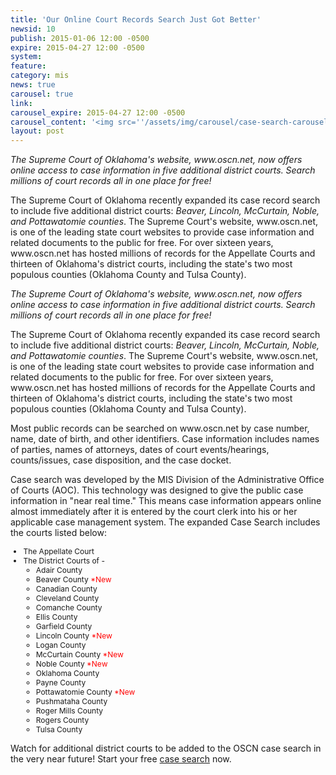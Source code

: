 ```yaml
---
title: 'Our Online Court Records Search Just Got Better'
newsid: 10
publish: 2015-01-06 12:00 -0500
expire: 2015-04-27 12:00 -0500
system: 
feature: 
category: mis
news: true
carousel: true
link: 
carousel_expire: 2015-04-27 12:00 -0500
carousel_content: '<img src=''/assets/img/carousel/case-search-carousel.jpg'' alt=''Our online case search just got better! Five counties added to case (docket) search on oscn.'' />'
layout: post
---
```

<p><i>The Supreme Court of Oklahoma's website, www.oscn.net, now offers online access to case information in five additional district courts.  Search millions of court records all in one place for free!</i></p><p>The Supreme Court of Oklahoma recently expanded its case record search to include five additional district courts: <i>Beaver, Lincoln, McCurtain, Noble, and Pottawatomie counties</i>.  The Supreme Court's website, www.oscn.net, is one of the leading state court websites to provide case information and related documents to the public for free.  For over sixteen years, www.oscn.net has hosted millions of records for the Appellate Courts and thirteen of Oklahoma's district courts, including the state's two most populous counties (Oklahoma County and Tulsa County).</p>
 <!--more-->
<p><style>	.red { color: red; }	.county-list { font-size: 12px; }</style></p><p><i>The Supreme Court of Oklahoma's website, www.oscn.net, now offers online access to case information in five additional district courts.  Search millions of court records all in one place for free!</i></p><p>The Supreme Court of Oklahoma recently expanded its case record search to include five additional district courts: <i>Beaver, Lincoln, McCurtain, Noble, and Pottawatomie counties</i>.  The Supreme Court's website, www.oscn.net, is one of the leading state court websites to provide case information and related documents to the public for free.  For over sixteen years, www.oscn.net has hosted millions of records for the Appellate Courts and thirteen of Oklahoma's district courts, including the state's two most populous counties (Oklahoma County and Tulsa County).</p><p>Most public records can be searched on www.oscn.net by case number, name, date of birth, and other identifiers. Case information includes names of parties, names of attorneys, dates of court events/hearings, counts/issues, case disposition, and the case docket.</p><p>Case search was developed by the MIS Division of the Administrative Office of Courts (AOC). This technology was designed to give the public case information in "near real time."  This means case information appears online almost immediately after it is entered by the court clerk into his or her applicable case management system.  The expanded Case Search includes the courts listed below:</p><ul class="county-list"><li>The Appellate Court</li><li>The District Courts of - <ul><li>Adair County</li><li>Beaver County <span class="red">*New</span></li><li>Canadian County</li><li>Cleveland County</li><li>Comanche County </li><li>Ellis County</li><li>Garfield County</li><li>Lincoln County <span class="red">*New</span></li><li>Logan County </li><li>McCurtain County <span class="red">*New</span></li><li>Noble County <span class="red">*New</span></li><li>Oklahoma County</li><li>Payne County</li><li>Pottawatomie County <span class="red">*New</span> </li><li>Pushmataha County</li><li>Roger Mills County</li><li>Rogers County</li><li>Tulsa County</li></ul></li></ul><p>Watch for additional district courts to be added to the OSCN case search in the very near future!  Start your free <a href="/dockets/Search.aspx">case search</a> now.</p>